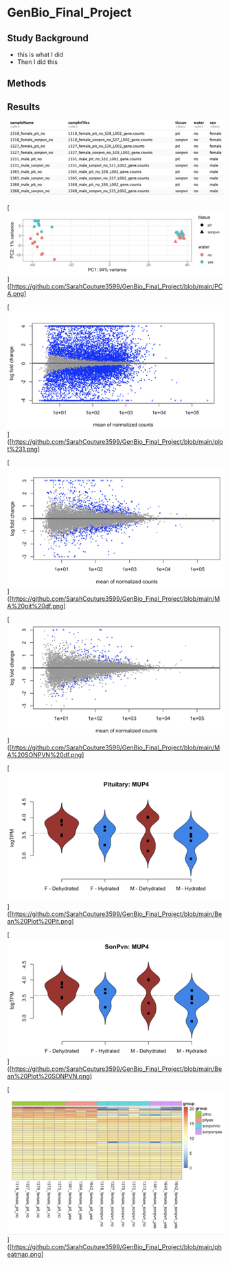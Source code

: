# GenBio_Final_Project

## Study Background 
- this is what I did
- Then I did this 

## Methods 

## Results 

[![](./sampletable.png)](https://github.com/SarahCouture3599/GenBio_Final_Project/blob/main/sampletable.png)


[![](./PCA.png)]([https://github.com/SarahCouture3599/GenBio_Final_Project/blob/main/PCA.png]


[![](./plot%231.png)]([https://github.com/SarahCouture3599/GenBio_Final_Project/blob/main/plot%231.png]


[![](./MA%20pit%20df.png)]([https://github.com/SarahCouture3599/GenBio_Final_Project/blob/main/MA%20pit%20df.png]


[![](./MA%20SONPVN%20df.png)]([https://github.com/SarahCouture3599/GenBio_Final_Project/blob/main/MA%20SONPVN%20df.png]


[![](./Bean%20Plot%20Pit.png)]([https://github.com/SarahCouture3599/GenBio_Final_Project/blob/main/Bean%20Plot%20Pit.png]


[![](./Bean%20Plot%20SONPVN.png)]([https://github.com/SarahCouture3599/GenBio_Final_Project/blob/main/Bean%20Plot%20SONPVN.png]


[![](./pheatmap.png)]([https://github.com/SarahCouture3599/GenBio_Final_Project/blob/main/pheatmap.png]
